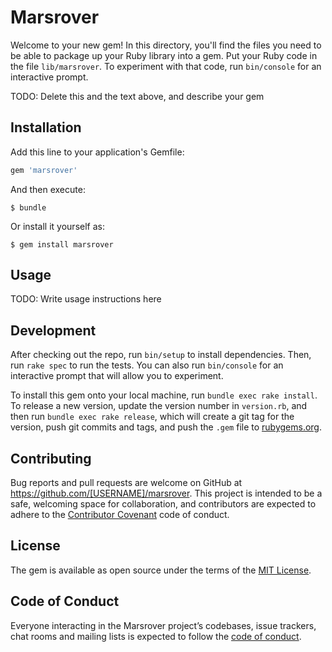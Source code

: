 # Marsrover

Welcome to your new gem! In this directory, you'll find the files you need to be able to package up your Ruby library into a gem. Put your Ruby code in the file `lib/marsrover`. To experiment with that code, run `bin/console` for an interactive prompt.

TODO: Delete this and the text above, and describe your gem

## Installation

Add this line to your application's Gemfile:

```ruby
gem 'marsrover'
```

And then execute:

    $ bundle

Or install it yourself as:

    $ gem install marsrover

## Usage

TODO: Write usage instructions here

## Development

After checking out the repo, run `bin/setup` to install dependencies. Then, run `rake spec` to run the tests. You can also run `bin/console` for an interactive prompt that will allow you to experiment.

To install this gem onto your local machine, run `bundle exec rake install`. To release a new version, update the version number in `version.rb`, and then run `bundle exec rake release`, which will create a git tag for the version, push git commits and tags, and push the `.gem` file to [rubygems.org](https://rubygems.org).

## Contributing

Bug reports and pull requests are welcome on GitHub at https://github.com/[USERNAME]/marsrover. This project is intended to be a safe, welcoming space for collaboration, and contributors are expected to adhere to the [Contributor Covenant](http://contributor-covenant.org) code of conduct.

## License

The gem is available as open source under the terms of the [MIT License](https://opensource.org/licenses/MIT).

## Code of Conduct

Everyone interacting in the Marsrover project’s codebases, issue trackers, chat rooms and mailing lists is expected to follow the [code of conduct](https://github.com/[USERNAME]/marsrover/blob/master/CODE_OF_CONDUCT.md).
